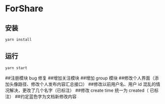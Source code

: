 # ForShare

## 安装

```bash
yarn install
```

## 运行

```bash
yarn start
```
##注册模块 bug 修复
##增加关注模块
##增加 group 模块
##修改个人界面（添加头像路径、修改个人发布内容汇总接口）
##修改以前用户名、用户 id 混乱的情况解决，更改了几个名字（已标注）
##修改 create time 统一为 created（ 已标注）
##约定蓝色字为文档新修改内容
